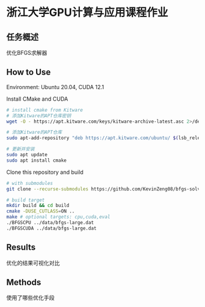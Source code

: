 # 浙江大学GPU计算与应用课程作业

## 任务概述

优化BFGS求解器

## How to Use

Environment: Ubuntu 20.04, CUDA 12.1

Install CMake and CUDA

```bash
# install cmake from Kitware
# 添加Kitware的APT仓库密钥
wget -O - https://apt.kitware.com/keys/kitware-archive-latest.asc 2>/dev/null | gpg --dearmor - | sudo tee /etc/apt/trusted.gpg.d/kitware.gpg >/dev/null

# 添加Kitware的APT仓库
sudo apt-add-repository "deb https://apt.kitware.com/ubuntu/ $(lsb_release -cs) main"

# 更新并安装
sudo apt update
sudo apt install cmake
```

Clone this repository and build

```bash
# with submodules
git clone --recurse-submodules https://github.com/KevinZeng08/bfgs-solver-gpu.git
```

```bash
# build target
mkdir build && cd build
cmake -DUSE_CUTLASS=ON ..
make # optional targets: cpu,cuda,eval
./BFGSCPU ../data/bfgs-large.dat
./BFGSCUDA ../data/bfgs-large.dat
```
## Results

优化的结果可视化对比

## Methods

使用了哪些优化手段